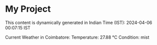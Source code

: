 # My Project

This content is dynamically generated in Indian Time (IST): 2024-04-06 00:07:15 IST


Current Weather in Coimbatore:
Temperature: 27.88 °C
Condition: mist
